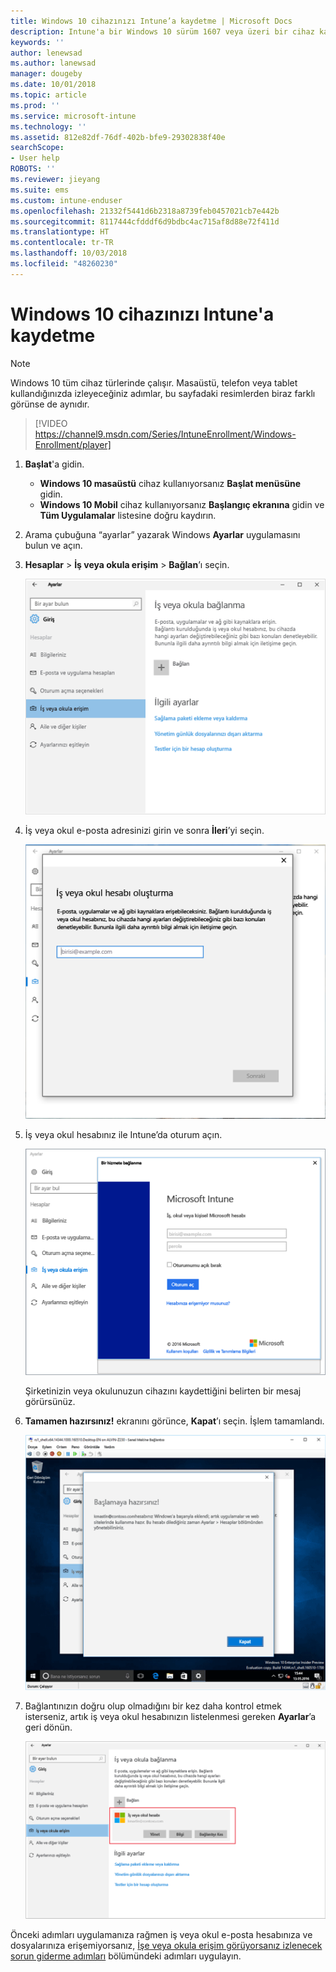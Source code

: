 ```yaml
---
title: Windows 10 cihazınızı Intune’a kaydetme | Microsoft Docs
description: Intune'a bir Windows 10 sürüm 1607 veya üzeri bir cihaz kaydetme
keywords: ''
author: lenewsad
ms.author: lanewsad
manager: dougeby
ms.date: 10/01/2018
ms.topic: article
ms.prod: ''
ms.service: microsoft-intune
ms.technology: ''
ms.assetid: 812e82df-76df-402b-bfe9-29302838f40e
searchScope:
- User help
ROBOTS: ''
ms.reviewer: jieyang
ms.suite: ems
ms.custom: intune-enduser
ms.openlocfilehash: 21332f5441d6b2318a8739feb0457021cb7e442b
ms.sourcegitcommit: 8117444cfdddf6d9bdbc4ac715af8d88e72f411d
ms.translationtype: HT
ms.contentlocale: tr-TR
ms.lasthandoff: 10/03/2018
ms.locfileid: "48260230"
---
```

# <a name="enroll-your-windows-10-device-in-intune"></a>Windows 10 cihazınızı Intune'a kaydetme

> [!NOTE]
> Windows 10 tüm cihaz türlerinde çalışır. Masaüstü, telefon veya tablet kullandığınızda izleyeceğiniz adımlar, bu sayfadaki resimlerden biraz farklı görünse de aynıdır.

> [!VIDEO https://channel9.msdn.com/Series/IntuneEnrollment/Windows-Enrollment/player]

1. **Başlat**'a gidin.

   - **Windows 10 masaüstü** cihaz kullanıyorsanız **Başlat menüsüne** gidin.
   - **Windows 10 Mobil** cihaz kullanıyorsanız **Başlangıç ekranına** gidin ve **Tüm Uygulamalar** listesine doğru kaydırın.

2. Arama çubuğuna “ayarlar” yazarak Windows **Ayarlar** uygulamasını bulun ve açın.

3. **Hesaplar** > **İş veya okula erişim** > **Bağlan**’ı seçin.

    ![İş veya okul hesabına erişimi seçme](./media/w10-enroll-rs1-connect-to-work-or-school.png)

4. İş veya okul e-posta adresinizi girin ve sonra **İleri**’yi seçin.

   ![İş veya okul hesabınızı girme](./media/w10-enroll-rs1-set-up-work-or-school-account.png)

5. İş veya okul hesabınız ile Intune’da oturum açın.

    ![İş veya okul hesabı ekle](./media/w10-enroll-rs1-enter-your-credentials.png)

    Şirketinizin veya okulunuzun cihazını kaydettiğini belirten bir mesaj görürsünüz.

6. **Tamamen hazırsınız!** ekranını görünce, **Kapat**’ı seçin. İşlem tamamlandı.

   !["Tamamen hazırsınız!" ekranında Kapat’ı seçin](./media/w10-enroll-rs1-youre-all-set.png)

7. Bağlantınızın doğru olup olmadığını bir kez daha kontrol etmek isterseniz, artık iş veya okul hesabınızın listelenmesi gereken **Ayarlar**’a geri dönün.

    ![Bağlantının düzgün biçimde ayarlandığını doğrulama](./media/w10-enroll-rs1-validate-successful-enrollment.png)

Önceki adımları uygulamanıza rağmen iş veya okul e-posta hesabınıza ve dosyalarınıza erişemiyorsanız, [İşe veya okula erişim görüyorsanız izlenecek sorun giderme adımları](troubleshoot-your-windows-10-device-windows.md#troubleshooting-steps-to-follow-if-you-see-access-work-or-school) bölümündeki adımları uygulayın.
